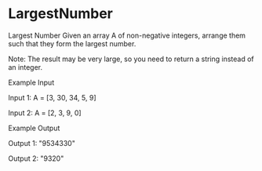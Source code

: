 # LargestNumber
Largest Number
Given an array A of non-negative integers, arrange them such that they form the largest number.

Note: The result may be very large, so you need to return a string instead of an integer.

Example Input

Input 1:
A = [3, 30, 34, 5, 9]


Input 2:
A = [2, 3, 9, 0]


Example Output

Output 1:
"9534330"


Output 2:
"9320"
